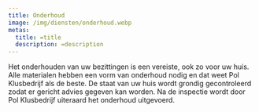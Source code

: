 ```yaml
---
title: Onderhoud
image: /img/diensten/onderhoud.webp
metas:
  title: =title
  description: =description
---
```

Het onderhouden van uw bezittingen is een vereiste, ook zo voor uw huis. Alle
materialen hebben een vorm van onderhoud nodig en dat weet Pol Klusbedrijf als
de beste. De staat van uw huis wordt grondig gecontroleerd zodat er gericht
advies gegeven kan worden. Na de inspectie wordt door Pol Klusbedrijf uiteraard
het onderhoud uitgevoerd.
